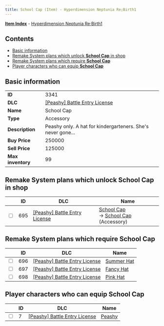 ```yaml
---
title: School Cap (Item) - Hyperdimension Neptunia Re;Birth1
---
```


[**Item Index**](/neptunia/rb1/item/index.html) - [Hyperdimension Neptunia Re;Birth1](/neptunia/rb1)

## Contents

- [Basic information](#basic-information)
- [Remake System plans which unlock **School Cap** in shop](#remake-system-plans-which-unlock-school-cap-in-shop)
- [Remake System plans which require **School Cap**](#remake-system-plans-which-require-school-cap)
- [Player characters who can equip **School Cap**](#player-characters-who-can-equip-school-cap)
## Basic information

|   |   |
| -- | -- |
| **ID** | 3341 |
| **DLC** | [[Peashy] Battle Entry License](/neptunia/rb1/dlc/8-peashy.html) |
| **Name** | School Cap |
| **Type** | Accessory |
| **Description** | Peashy only. A hat for kindergarteners. She's never gone... |
| **Buy Price** | 250000 |
| **Sell Price** | 125000 |
| **Max inventory** | 99 |


## Remake System plans which unlock **School Cap** in shop

|    | ID | DLC | Name |
| -- | -- | --- | ---- |
| <input type="checkbox" id="rb1-remake-8-695" class="trackbox" /> | 695 | [[Peashy] Battle Entry License](/neptunia/rb1/dlc/8-peashy.html) | [School Cap](/neptunia/rb1/remake/8-695-school-cap.html)<br /> → [School Cap](/neptunia/rb1/item/8-3341-school-cap.html) (Accessory) |


## Remake System plans which require **School Cap**

|    | ID | DLC | Name |
| -- | -- | --- | ---- |
| <input type="checkbox" id="rb1-quest-8-696" class="trackbox" /> | 696 | [[Peashy] Battle Entry License](/neptunia/rb1/dlc/8-peashy.html) | [Summer Hat](/neptunia/rb1/quest/8-696-summer-hat.html) |
| <input type="checkbox" id="rb1-quest-8-697" class="trackbox" /> | 697 | [[Peashy] Battle Entry License](/neptunia/rb1/dlc/8-peashy.html) | [Fancy Hat](/neptunia/rb1/quest/8-697-fancy-hat.html) |
| <input type="checkbox" id="rb1-quest-8-698" class="trackbox" /> | 698 | [[Peashy] Battle Entry License](/neptunia/rb1/dlc/8-peashy.html) | [Pink Hat](/neptunia/rb1/quest/8-698-pink-hat.html) |


## Player characters who can equip **School Cap**

|    | ID | DLC | Name |
| -- | -- | --- | ---- |
| <input type="checkbox" id="rb1-player-8-7" class="trackbox" /> | 7 | [[Peashy] Battle Entry License](/neptunia/rb1/dlc/8-peashy.html) | [Peashy](/neptunia/rb1/player/8-7-peashy.html) |

